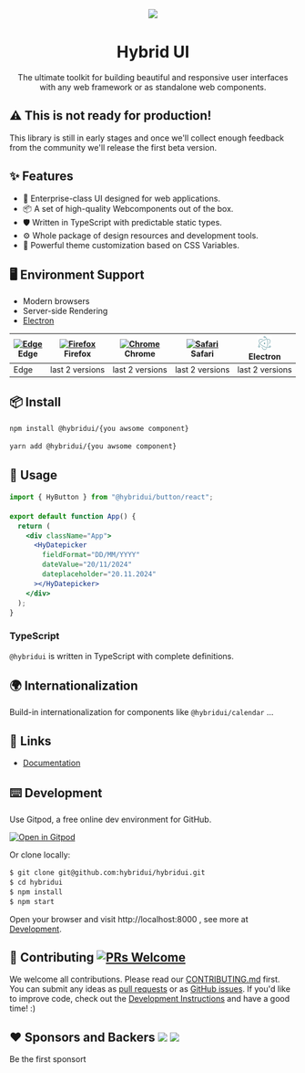 <p align="center">
  <a href="https://ant.design">
    <img width="200" src="https://github.com/hybridui/hybridui/assets/3775924/7ad26e1f-f869-4454-b4cb-b7a82113c53a">
  </a>

<h1 align="center">Hybrid UI</h1>

<div align="center">

The ultimate toolkit for building beautiful and responsive user interfaces with any web framework or as standalone web components. 

</div>

## ⚠ This is not ready for production!

This library is still in early stages and once we'll collect enough feedback from the community we'll release the first beta version.


## ✨ Features

- 🌈 Enterprise-class UI designed for web applications.
- 📦 A set of high-quality Webcomponents out of the box.
- 🛡 Written in TypeScript with predictable static types.
- ⚙️ Whole package of design resources and development tools.
- 🎨 Powerful theme customization based on CSS Variables.

## 🖥 Environment Support

- Modern browsers
- Server-side Rendering
- [Electron](https://www.electronjs.org/)

| [<img src="https://raw.githubusercontent.com/alrra/browser-logos/master/src/edge/edge_48x48.png" alt="Edge" width="24px" height="24px" />](http://godban.github.io/browsers-support-badges/)<br>Edge | [<img src="https://raw.githubusercontent.com/alrra/browser-logos/master/src/firefox/firefox_48x48.png" alt="Firefox" width="24px" height="24px" />](http://godban.github.io/browsers-support-badges/)<br>Firefox | [<img src="https://raw.githubusercontent.com/alrra/browser-logos/master/src/chrome/chrome_48x48.png" alt="Chrome" width="24px" height="24px" />](http://godban.github.io/browsers-support-badges/)<br>Chrome | [<img src="https://raw.githubusercontent.com/alrra/browser-logos/master/src/safari/safari_48x48.png" alt="Safari" width="24px" height="24px" />](http://godban.github.io/browsers-support-badges/)<br>Safari | [<img src="https://raw.githubusercontent.com/alrra/browser-logos/master/src/electron/electron_48x48.png" alt="Electron" width="24px" height="24px" />](http://godban.github.io/browsers-support-badges/)<br>Electron |
| --- | --- | --- | --- | --- |
| Edge | last 2 versions | last 2 versions | last 2 versions | last 2 versions |

## 📦 Install

```bash
npm install @hybridui/{you awsome component}
```

```bash
yarn add @hybridui/{you awsome component}
```

## 🔨 Usage

```jsx
import { HyButton } from "@hybridui/button/react";

export default function App() {
  return (
    <div className="App">
      <HyDatepicker
        fieldFormat="DD/MM/YYYY"
        dateValue="20/11/2024"
        dateplaceholder="20.11.2024"
      ></HyDatepicker>
    </div>
  );
}
```

### TypeScript

`@hybridui` is written in TypeScript with complete definitions.

## 🌍 Internationalization

Build-in internationalization for components like `@hybridui/calendar` ...

## 🔗 Links

- [Documentation](https://hybridui.github.io/docs/docs/components/buttons)

## ⌨️ Development

Use Gitpod, a free online dev environment for GitHub.

[![Open in Gitpod](https://gitpod.io/button/open-in-gitpod.svg)](https://gitpod.io/#https://github.com/hybridui/hybridui)

Or clone locally:

```bash
$ git clone git@github.com:hybridui/hybridui.git
$ cd hybridui
$ npm install
$ npm start
```

Open your browser and visit http://localhost:8000 , see more at [Development](https://github.com/hybridui/hybridui/wiki/Development).

## 🤝 Contributing [![PRs Welcome](https://img.shields.io/badge/PRs-welcome-brightgreen.svg?style=flat-square)](http://makeapullrequest.com)

We welcome all contributions. Please read our [CONTRIBUTING.md](https://github.com/hybridui/hybridui/blob/master/.github/CONTRIBUTING.md) first. You can submit any ideas as [pull requests](https://github.com/hybridui/hybridui/pulls) or as [GitHub issues](https://github.com/hybridui/hybridui/issues). If you'd like to improve code, check out the [Development Instructions](https://github.com/hybridui/hybridui/wiki/Development) and have a good time! :)



## ❤️ Sponsors and Backers [![](https://opencollective.com/hybridui/tiers/sponsors/badge.svg?label=Sponsors&color=brightgreen)](https://opencollective.com/hybridui#support) [![](https://opencollective.com/hybridui/tiers/backers/badge.svg?label=Backers&color=brightgreen)](https://opencollective.com/hybridui#support)

Be the first sponsort
